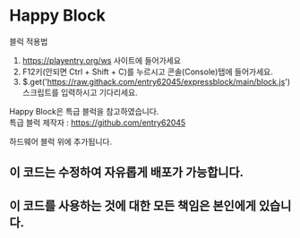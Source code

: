 # Happy Block

블럭 적용법

1. https://playentry.org/ws 사이트에 들어가세요
2. F12키(안되면 Ctrl + Shift + C)를 누르시고 콘솔(Console)탭에 들어가세요.
3. $.get('https://raw.githack.com/entry62045/expressblock/main/block.js') 스크립트를 입력하시고 기다리세요.

Happy Block은 특급 블럭을 참고하였습니다.<br>특급 블럭 제작자 : https://github.com/entry62045

하드웨어 블럭 위에 추가됩니다.

## 이 코드는 수정하여 자유롭게 배포가 가능합니다.<br>
## 이 코드를 사용하는 것에 대한 모든 책임은 본인에게 있습니다.<br>
